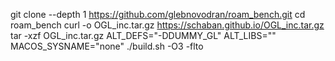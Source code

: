 git clone --depth 1 https://github.com/glebnovodran/roam_bench.git
cd roam_bench
curl -o OGL_inc.tar.gz https://schaban.github.io/OGL_inc.tar.gz
tar -xzf OGL_inc.tar.gz
ALT_DEFS="-DDUMMY_GL" ALT_LIBS="" MACOS_SYSNAME="none" ./build.sh -O3 -flto